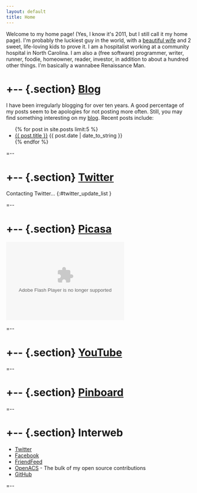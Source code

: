 ```yaml
---
layout: default
title: Home
---
```


Welcome to my home page! (Yes, I know it's 2011, but I still call it
my home page). I'm probably the luckiest guy in the world, with a
[beautiful wife](/wedding) and 2 sweet, life-loving kids to prove
it. I am a hospitalist working at a community hospital in North
Carolina. I am also a (free software) programmer, writer, runner,
foodie, homeowner, reader, investor, in addition to about a hundred
other things. I'm basically a wannabee Renaissance Man.

+-- {.section}
[Blog](/blog)
=============
I have been irregularly blogging for over ten years. A good percentage of
my posts seem to be apologies for not posting more often. Still, you may
find something interesting on my [blog](/blog). Recent posts include:

<ul class="compact recent">
{% for post in site.posts limit:5 %}
  <li><a href="{{ post.url }}" title="{{ post.excerpt }}">{{ post.title }}</a>
	<span class="date">{{ post.date | date_to_string }}</span></li>
{% endfor %}
</ul>

=--

+-- {.section}
[Twitter](http://twitter.com/vkurup)
====================================

Contacting Twitter... 
{:#twitter_update_list }

=--

+-- {.section}
[Picasa](http://picasaweb.google.com/vvkurup)
============================================
<embed type="application/x-shockwave-flash" src="http://picasaweb.google.com/s/c/bin/slideshow.swf" width="320" height="212" flashvars="host=picasaweb.google.com&captions=1&hl=en_US&feat=flashalbum&RGB=0x000000&feed=http%3A%2F%2Fpicasaweb.google.com%2Fdata%2Ffeed%2Fapi%2Fuser%2Fvvkurup%3Falt%3Drss%26kind%3Dphoto%26access%3Dpublic%26psc%3DF%26q%26uname%3Dvvkurup" pluginspage="http://www.macromedia.com/go/getflashplayer"></embed>

=--

+-- {.section}
[YouTube](http://www.youtube.com/vkurup1)
============================================
<script src="http://www.gmodules.com/ig/ifr?url=http://www.google.com/ig/modules/youtube.xml&amp;up_channel=vkurup1&amp;synd=open&amp;w=320&amp;h=390&amp;title=&amp;border=%23ffffff%7C3px%2C1px+solid+%23999999&amp;output=js"> </script>

=--

+-- {.section}
[Pinboard](https://pinboard.in/u:vkurup)
============================================
<script language="javascript" src="http://pinboard.in//widgets/v1/linkroll/?user=vkurup&count=10"> </script>

=--

+-- {.section}
Interweb
========
- [Twitter](http://twitter.com/vkurup)
- [Facebook](http://facebook.com/vvkurup)
- [FriendFeed](http://friendfeed.com/vkurup)
- [OpenACS](http://openacs.org/forums/user-history?user_id=7027) - The bulk
of my open source contributions
- [GitHub](http://github.com/vkurup)

=--

<!-- Twitter js -->
<script type="text/javascript" src="http://twitter.com/javascripts/blogger.js"> </script>
<script type="text/javascript" src="http://twitter.com/statuses/user_timeline/vkurup.json?callback=twitterCallback2&count=1"> </script>
